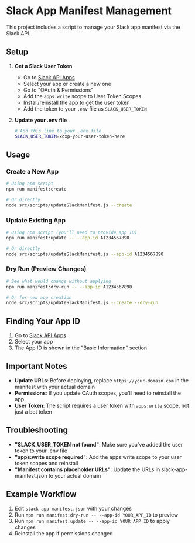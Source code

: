 # Slack App Manifest Management

This project includes a script to manage your Slack app manifest via the Slack API.

## Setup

1. **Get a Slack User Token**
   - Go to [Slack API Apps](https://api.slack.com/apps)
   - Select your app or create a new one
   - Go to "OAuth & Permissions"
   - Add the `apps:write` scope to User Token Scopes
   - Install/reinstall the app to get the user token
   - Add the token to your `.env` file as `SLACK_USER_TOKEN`

2. **Update your .env file**
   ```bash
   # Add this line to your .env file
   SLACK_USER_TOKEN=xoxp-your-user-token-here
   ```

## Usage

### Create a New App
```bash
# Using npm script
npm run manifest:create

# Or directly
node src/scripts/updateSlackManifest.js --create
```

### Update Existing App
```bash
# Using npm script (you'll need to provide app ID)
npm run manifest:update -- --app-id A1234567890

# Or directly
node src/scripts/updateSlackManifest.js --app-id A1234567890
```

### Dry Run (Preview Changes)
```bash
# See what would change without applying
npm run manifest:dry-run -- --app-id A1234567890

# Or for new app creation
node src/scripts/updateSlackManifest.js --create --dry-run
```

## Finding Your App ID

1. Go to [Slack API Apps](https://api.slack.com/apps)
2. Select your app
3. The App ID is shown in the "Basic Information" section

## Important Notes

- **Update URLs**: Before deploying, replace `https://your-domain.com` in the manifest with your actual domain
- **Permissions**: If you update OAuth scopes, you'll need to reinstall the app
- **User Token**: The script requires a user token with `apps:write` scope, not just a bot token

## Troubleshooting

- **"SLACK_USER_TOKEN not found"**: Make sure you've added the user token to your .env file
- **"apps:write scope required"**: Add the apps:write scope to your user token scopes and reinstall
- **"Manifest contains placeholder URLs"**: Update the URLs in slack-app-manifest.json to your actual domain

## Example Workflow

1. Edit `slack-app-manifest.json` with your changes
2. Run `npm run manifest:dry-run -- --app-id YOUR_APP_ID` to preview
3. Run `npm run manifest:update -- --app-id YOUR_APP_ID` to apply changes
4. Reinstall the app if permissions changed